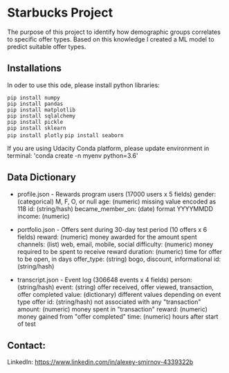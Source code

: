 # Starbucks Project
The purpose of this project to identify how demographic groups correlates to specific offer types. Based on this knowledge I created a ML model to predict suitable offer types.

## Installations
In oder to use this ode, please install python libraries:

`pip install numpy`  
`pip install pandas`  
`pip install matplotlib`  
`pip install sqlalchemy`  
`pip install pickle`  
`pip install sklearn`  
`pip install plotly`
`pip install seaborn`

If you are using Udacity Conda platform, please update environment in terminal: 'conda create -n myenv python=3.6'

## Data Dictionary
* profile.json - Rewards program users (17000 users x 5 fields)
gender: (categorical) M, F, O, or null
age: (numeric) missing value encoded as 118
id: (string/hash)
became_member_on: (date) format YYYYMMDD
income: (numeric)

* portfolio.json - Offers sent during 30-day test period (10 offers x 6 fields)
reward: (numeric) money awarded for the amount spent
channels: (list) web, email, mobile, social
difficulty: (numeric) money required to be spent to receive reward
duration: (numeric) time for offer to be open, in days
offer_type: (string) bogo, discount, informational
id: (string/hash)

* transcript.json - Event log (306648 events x 4 fields)
person: (string/hash)
event: (string) offer received, offer viewed, transaction, offer completed
value: (dictionary) different values depending on event type
offer id: (string/hash) not associated with any "transaction"
amount: (numeric) money spent in "transaction"
reward: (numeric) money gained from "offer completed"
time: (numeric) hours after start of test

## Contact:
LinkedIn: https://www.linkedin.com/in/alexey-smirnov-4339322b
